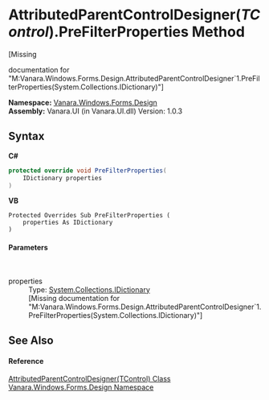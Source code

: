 # AttributedParentControlDesigner(*TControl*).PreFilterProperties Method 
 

\[Missing <summary> documentation for "M:Vanara.Windows.Forms.Design.AttributedParentControlDesigner`1.PreFilterProperties(System.Collections.IDictionary)"\]

**Namespace:**&nbsp;<a href="47183544-7c44-c1e2-cf57-c68e49a55933">Vanara.Windows.Forms.Design</a><br />**Assembly:**&nbsp;Vanara.UI (in Vanara.UI.dll) Version: 1.0.3

## Syntax

**C#**<br />
``` C#
protected override void PreFilterProperties(
	IDictionary properties
)
```

**VB**<br />
``` VB
Protected Overrides Sub PreFilterProperties ( 
	properties As IDictionary
)
```


#### Parameters
&nbsp;<dl><dt>properties</dt><dd>Type: <a href="http://msdn2.microsoft.com/en-us/library/9dhwsays" target="_blank">System.Collections.IDictionary</a><br />\[Missing <param name="properties"/> documentation for "M:Vanara.Windows.Forms.Design.AttributedParentControlDesigner`1.PreFilterProperties(System.Collections.IDictionary)"\]</dd></dl>

## See Also


#### Reference
<a href="3882a1c8-f3bf-e1e2-e666-b1dc768ad4e1">AttributedParentControlDesigner(TControl) Class</a><br /><a href="47183544-7c44-c1e2-cf57-c68e49a55933">Vanara.Windows.Forms.Design Namespace</a><br />